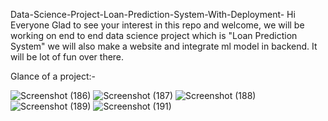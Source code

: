 Data-Science-Project-Loan-Prediction-System-With-Deployment-
Hi Everyone Glad to see your interest in this repo and welcome, we will be working on end to end data science project which is "Loan Prediction System" we will also make a website and integrate ml model in backend. It will be lot of fun over there.

Glance of a project:-

![Screenshot (186)](https://github.com/shishodiamanish/Loan-Approval-Prediction-System/assets/85450180/9034ce70-3b7f-47ca-b495-0da6f217a537)
![Screenshot (187)](https://github.com/shishodiamanish/Loan-Approval-Prediction-System/assets/85450180/48c342d5-8fb1-47f8-86e4-0e598e6b4007)
![Screenshot (188)](https://github.com/shishodiamanish/Loan-Approval-Prediction-System/assets/85450180/814cefb4-519c-46ab-be7e-3c88a0ac2e74)
![Screenshot (189)](https://github.com/shishodiamanish/Loan-Approval-Prediction-System/assets/85450180/e89d892c-0571-475e-8c90-66d1a0a3cd2c)
![Screenshot (191)](https://github.com/shishodiamanish/Loan-Approval-Prediction-System/assets/85450180/e9910863-5b15-4cd1-b0be-2cc986ddd789)
